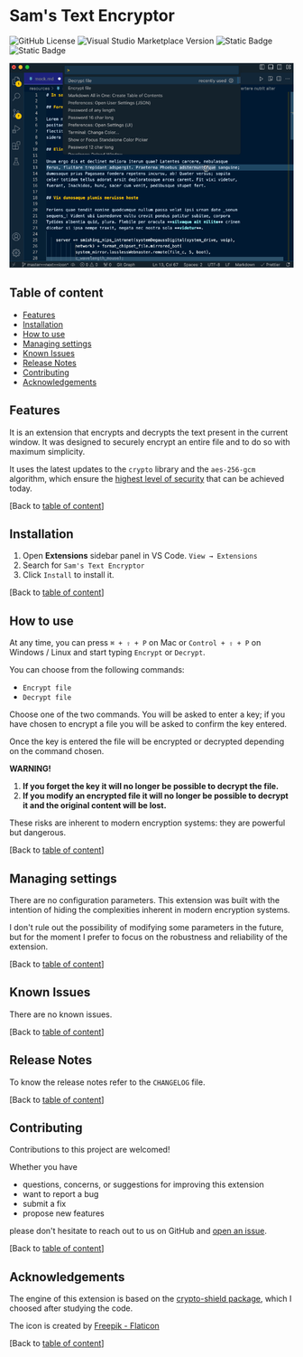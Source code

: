 # Sam's Text Encryptor

![GitHub License](https://img.shields.io/github/license/ThornDuke/sams-pwd-generator?style=plastic&logo=gnu)
![Visual Studio Marketplace Version](https://img.shields.io/visual-studio-marketplace/v/thornduke.sams-file-encryptor.svg?style=plastic&logo=visualstudiocode)
![Static Badge](https://img.shields.io/badge/strong-security?style=plastic&logo=keepassxc&logoColor=white&label=security&labelColor=black&color=red)
![Static Badge](https://img.shields.io/badge/enabled-crypto?style=plastic&logo=alienware&logoColor=white&label=crypto&labelColor=black&color=green)

<!--
![Visual Studio Marketplace Rating Stars](https://img.shields.io/visual-studio-marketplace/stars/thornduke.sams-pw-gen.svg?style=plastic)
![Visual Studio Marketplace Rating](https://img.shields.io/visual-studio-marketplace/r/thornduke.sams-pw-gen.svg?style=plastic)
![Visual Studio Marketplace Installs](https://img.shields.io/visual-studio-marketplace/i/thornduke.sams-pw-gen.svg?style=plastic)
![Visual Studio Marketplace Downloads](https://img.shields.io/visual-studio-marketplace/d/thornduke.sams-pw-gen.svg?style=plastic)
-->

<img src="./resources/demo.gif" alt="Demo" width="600">

## Table of content

- [Features](#features)
- [Installation](#installation)
- [How to use](#how-to-use)
- [Managing settings](#managing-settings)
- [Known Issues](#known-issues)
- [Release Notes](#release-notes)
- [Contributing](#contributing)
- [Acknowledgements](#acknowledgements)

## Features

It is an extension that encrypts and decrypts the text present in the current
window. It was designed to securely encrypt an entire file and to do so with
maximum simplicity.

It uses the latest updates to the `crypto` library and the `aes-256-gcm`
algorithm, which ensure the
[highest level of security](https://www.kiteworks.com/risk-compliance-glossary/aes-256-encryption/#:~:text=AES%2D256%20encryption%20is%20extremely%20secure.)
that can be achieved today.

[Back to [table of content](#table-of-content)]

## Installation

1. Open **Extensions** sidebar panel in VS Code. `View → Extensions`
2. Search for `Sam's Text Encryptor`
3. Click `Install` to install it.

[Back to [table of content](#table-of-content)]

## How to use

At any time, you can press `⌘ + ⇧ + P` on Mac or `Control + ⇧ + P` on Windows /
Linux and start typing `Encrypt` or `Decrypt`.

You can choose from the following commands:

- `Encrypt file`
- `Decrypt file`

Choose one of the two commands. You will be asked to enter a key; if you have
chosen to encrypt a file you will be asked to confirm the key entered.

Once the key is entered the file will be encrypted or decrypted depending on the
command chosen.

**WARNING!**

1. **If you forget the key it will no longer be possible to decrypt the file.**
2. **If you modify an encrypted file it will no longer be possible to decrypt it
   and the original content will be lost.**

These risks are inherent to modern encryption systems: they are powerful but
dangerous.

[Back to [table of content](#table-of-content)]

## Managing settings

There are no configuration parameters. This extension was built with the
intention of hiding the complexities inherent in modern encryption systems.

I don't rule out the possibility of modifying some parameters in the future, but
for the moment I prefer to focus on the robustness and reliability of the
extension.

[Back to [table of content](#table-of-content)]

## Known Issues

There are no known issues.

[Back to [table of content](#table-of-content)]

## Release Notes

To know the release notes refer to the `CHANGELOG` file.

[Back to [table of content](#table-of-content)]

## Contributing

Contributions to this project are welcomed!

Whether you have

- questions, concerns, or suggestions for improving this extension
- want to report a bug
- submit a fix
- propose new features

please don't hesitate to reach out to us on GitHub and
[open an issue](https://github.com/ThornDuke/sams-encryptor/issues).

[Back to [table of content](#table-of-content)]

## Acknowledgements

The engine of this extension is based on the
[crypto-shield package](https://socket.dev/npm/package/crypto-shield), which I
choosed after studying the code.

The icon is created by [Freepik - Flaticon](https://www.flaticon.com)

[Back to [table of content](#table-of-content)]
